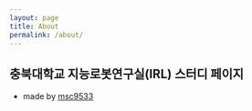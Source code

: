 ```yaml
---
layout: page
title: About
permalink: /about/
---
```


## 충북대학교 지능로봇연구실(IRL) 스터디 페이지

- made by [msc9533](https://github.com/msc9533)